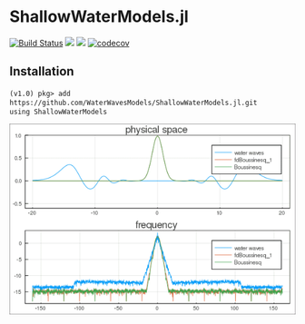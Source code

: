 # ShallowWaterModels.jl

[![Build Status](https://travis-ci.org/WaterWavesModels/ShallowWaterModels.jl.svg?branch=master)](https://travis-ci.org/WaterWavesModels/ShallowWaterModels.jl)
[![](https://img.shields.io/badge/docs-stable-blue.svg)](https://waterwavesmodels.github.io/ShallowWaterModels.jl/stable)
[![](https://img.shields.io/badge/docs-dev-blue.svg)](https://waterwavesmodels.github.io/ShallowWaterModels.jl/dev)
[![codecov](https://codecov.io/gh/WaterWavesModels/ShallowWaterModels.jl/branch/master/graph/badge.svg)](https://codecov.io/gh/WaterWavesModels/ShallowWaterModels.jl)

## Installation

~~~
(v1.0) pkg> add https://github.com/WaterWavesModels/ShallowWaterModels.jl.git
using ShallowWaterModels
~~~

![](anim.gif)
